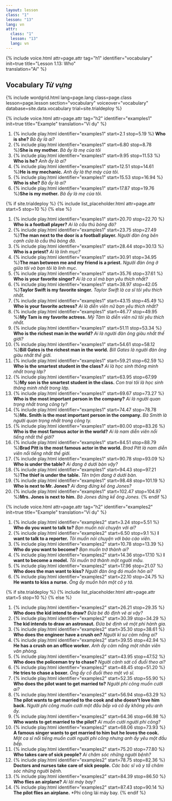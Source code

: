 ```yaml
---
layout: lesson
class: "1"
lesson: "13"
lang: vn
attr:
  class: "1"
  lesson: "13"
  lang: vn
---
```


{%  include voice.html attr=page.attr                     tag="h1"
	identifier="vocabulary"  init=true
	title="Lesson 1.13: Who"        
	translation="Ai"
%}

## Vocabulary *Từ vựng*

{% include wordgrid.html lang=page.lang
		class=page.class 
		lesson=page.lesson 
		section="vocabulary"
		voiceover="vocabulary"
		database=site.data.vocabulary 
		trial=site.trialdeploy %}


{%  include voice.html attr=page.attr                     tag="h2"
	identifier="examples1"  init=true
	title="Example"
	translation="Ví dụ"
%}


1. {% include play.html identifier="examples1" start=2.1 stop=5.19 %} **Who is she?**  *Bà ấy là ai?*
1.  {% include play.html identifier="examples1" start=6.80 stop=8.78 %}**She is my mother.**  *Bà ấy là mẹ của tôi*
1. {% include play.html identifier="examples1" start=9.95 stop=11.53 %} **Who is he?**  *Anh ấy là ai?*
1. {% include play.html identifier="examples1" start=12.51 stop=14.61 %}**He is my mechanic.**  *Anh ấy là thợ máy của tôi.*
1. {% include play.html identifier="examples1" start=15.53 stop=16.94 %} **Who is she?**  *Bà ấy là ai?*
1. {% include play.html identifier="examples1" start=17.87 stop=19.76 %}**She is my mother.**  *Bà ấy là mẹ của tôi.*

{% if site.trialdeploy %}
	{% include list_placeholder.html  attr=page.attr     start=5 stop=10 %}
	{% else %}

1. {% include play.html identifier="examples1" start=20.70 stop=22.70 %} **Who is a football player?** *Ai là cầu thủ bóng đá?*
1. {% include play.html identifier="examples1" start=23.75 stop=27.49 %}**The man next to the door is a football player.**  *Người đàn ông bên cạnh cửa là cầu thủ bóng đá.*
1. {% include play.html identifier="examples1" start=28.44 stop=30.13 %} **Who is a priest?**  *Ai là linh mục?*
1. {% include play.html identifier="examples1" start=30.91 stop=34.95 %}**The man between me and my friend is a priest.**  *Người đàn ông ở giữa tôi và bạn tôi là linh mục.*
1. {% include play.html identifier="examples1" start=35.76 stop=37.61 %} **Who is your favorite singer?**  *Ai là ca sĩ mà bạn yêu thích nhất?*
1. {% include play.html identifier="examples1" start=38.97 stop=42.05 %}**Taylor Swift is my favorite singer.**  *Taylor Swift là ca sĩ tôi yêu thích nhất.*
1. {% include play.html identifier="examples1" start=43.15 stop=45.49 %} **Who is your favorite actress?**  *Ai là diễn viên nữ bạn yêu thích nhất?*
1. {% include play.html identifier="examples1" start=46.77 stop=49.95 %}**My Tam is my favorite actress.**  *Mỹ Tâm là diễn viên nữ tôi yêu thích nhất.*
1. {% include play.html identifier="examples1" start=51.11 stop=53.34 %} **Who is the richest man in the world?**  *Ai là người đàn ông giàu nhất thế giới?*
1. {% include play.html identifier="examples1" start=54.61 stop=58.12 %}**Bill Gates is the richest man in the world.**  *Bill Gates là người đàn ông giàu nhất thế giới.*
1. {% include play.html identifier="examples1" start=59.21 stop=62.59 %} **Who is the smartest student in the class?**  *Ai là học sinh thông minh nhất trong lớp?*
1. {% include play.html identifier="examples1" start=63.95 stop=67.99 %}**My son is the smartest student in the class.**  *Con trai tôi là học sinh thông minh nhất trong lớp.*
1. {% include play.html identifier="examples1" start=69.67 stop=73.27 %} **Who is the most important person in the company?**  *Ai là người quan trọng nhất trong công ty?*
1. {% include play.html identifier="examples1" start=74.47 stop=78.78 %}**Ms. Smith is the most important person in the company.**  *Bà Smith là người quan trọng nhất trong công ty.*
1. {% include play.html identifier="examples1" start=80.00 stop=83.26 %} **Who is the most famous actor in the world?**  *Ai là nam diễn viên nổi tiếng nhất thế giới?*
1. {% include play.html identifier="examples1" start=84.51 stop=88.79 %}**Brad Pitt is the most famous actor in the world.**  *Brad Pitt là nam diễn viên nổi tiếng nhất thế giới.*
1. {% include play.html identifier="examples1" start=90.78 stop=93.09 %} **Who is under the table?**  *Ai đang ở dưới bàn vậy?*
1. {% include play.html identifier="examples1" start=94.43 stop=97.21 %}**The thief is under the table.**  *Tên trộm đang ở dưới bàn.*
1. {% include play.html identifier="examples1" start=98.48 stop=101.19 %} **Who is next to Mr. Jones?**  *Ai đang đứng kế ông Jones?*
1. {% include play.html identifier="examples1" start=102.47 stop=104.97 %}**Mrs. Jones is next to him.**  *Bà Jones đứng kế ông Jones.*
{% endif %}

{%  include voice.html attr=page.attr                     tag="h2"
	identifier="examples2"  init=true
	title="Example"
	translation="Ví dụ"
%}


1. {% include play.html identifier="examples2" start=3.24 stop=5.51 %} **Who do you want to talk to?**  *Bạn muốn nói chuyện với ai?*
1. {% include play.html identifier="examples2" start=6.50 stop=9.1 %} **I want to talk to a reporter.**  *Tôi muốn nói chuyện với báo cáo viên.*
1. {% include play.html identifier="examples2" start=10.78 stop=13.39 %} **Who do you want to become?**  *Bạn muốn trở thành ai?*
1. {% include play.html identifier="examples2" start=14.36 stop=17.10 %} **I want to become a model.**  *Tôi muốn trở thành một người mẫu.*
1. {% include play.html identifier="examples2" start=17.96 stop=21.07 %} **Who does the man want to kiss?**  *Người đàn ông đó muốn hôn ai?*
1. {% include play.html identifier="examples2" start=22.10 stop=24.75 %} **He wants to kiss a nurse.**  *Ông ấy muốn hôn một cô y tá.*

{% if site.trialdeploy %}
	{% include list_placeholder.html  attr=page.attr     start=5 stop=10 %}
	{% else %}
	
1. {% include play.html identifier="examples2" start=26.21 stop=29.35 %} **Who does the kid intend to draw?**  *Đứa bé đó định vẽ ai vậy?*
1. {% include play.html identifier="examples2" start=30.39 stop=34.29 %} **The kid intends to draw an astronaut.**  *Đứa bé định vẽ một phi hành gia.*
1. {% include play.html identifier="examples2" start=35.30 stop=38.61 %} **Who does the engineer have a crush on?**  *Người kĩ sư cảm nắng ai?*
1. {% include play.html identifier="examples2" start=39.55 stop=42.94 %} **He has a crush on an office worker.**  *Anh ấy cảm nắng một nhân viên văn phòng.*
1. {% include play.html identifier="examples2" start=43.95 stop=47.52 %} **Who does the policeman try to chase?**  *Người cảnh sát cố đuổi theo ai?*
1. {% include play.html identifier="examples2" start=48.45 stop=51.20 %} **He tries to chase a boxer.**  *Ông ấy cố đuổi theo một võ sĩ.*
1. {% include play.html identifier="examples2" start=52.35 stop=55.90 %} **Who does the pilot want to get married to?**  *Người phi công muốn cưới ai?*
1. {% include play.html identifier="examples2" start=56.94 stop=63.29 %} **The pilot wants to get married to the cook and she doesn't love him back.**  *Người phi công muốn cưới một đầu bếp và cô ấy không yêu anh ấy.*
1. {% include play.html identifier="examples2" start=64.36 stop=66.98 %} **Who wants to get married to the pilot?**  *Ai muốn cưới người phi công?*
1. {% include play.html identifier="examples2" start=68.06 stop=73.93 %} **A famous singer wants to get married to him but he loves the cook.**  *Một ca sĩ nổi tiếng muốn cưới người phi công nhưng anh ấy yêu một đầu bếp.*
1. {% include play.html identifier="examples2" start=75.20 stop=77.80 %} **Who takes care of sick people?**  *Ai chăm sóc những người bệnh?*
1. {% include play.html identifier="examples2" start=78.75 stop=82.36 %} **Doctors and nurses take care of sick people.**  *Các bác sĩ và y tấ chăm sóc những người bệnh.*
1. {% include play.html identifier="examples2" start=84.39 stop=86.50 %} **Who flies an airplane?**  *Ai lái máy bay?*
1. {% include play.html identifier="examples2" start=87.43 stop=90.14 %} **The pilot flies an airplane.**  *Phi công lái máy bay.
{% endif %}

 